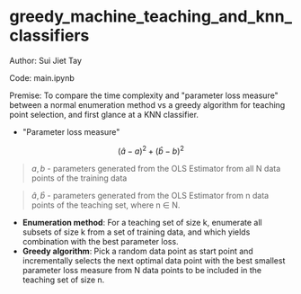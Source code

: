 # greedy_machine_teaching_and_knn_classifiers

Author: Sui Jiet Tay

Code: main.ipynb

Premise: To compare the time complexity and "parameter loss measure" between a normal enumeration method vs a greedy algorithm for teaching point selection, and first glance at a KNN classifier.

- "Parameter loss measure"

$$
(\hat{a} - a)^{2} + (\hat{b} - b)^{2}
$$

> $a, b$ - parameters generated from the OLS Estimator from all N data points of the training data

> $\hat{a}, \hat{b}$ - parameters generated from the OLS Estimator from n data points of the teaching set, where n $\in$ N. 

- **Enumeration method**: For a teaching set of size k, enumerate all subsets of size k from a set of training data, and which yields combination with the best parameter loss. 
- **Greedy algorithm**: Pick a random data point as start point and incrementally selects the next optimal data point with the best smallest parameter loss measure from N data points to be included in the teaching set of size n.

